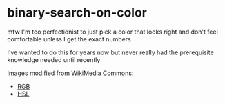 # binary-search-on-color

mfw I'm too perfectionist to just pick a color that looks right and don't feel comfortable unless I get the exact numbers

I've wanted to do this for years now but never really had the prerequisite knowledge needed until recently

Images modified from WikiMedia Commons:
* [RGB](https://commons.wikimedia.org/wiki/File:RGB_color_cube.svg)
* [HSL](https://commons.wikimedia.org/wiki/File:Hsl-hsv_models.svg)
